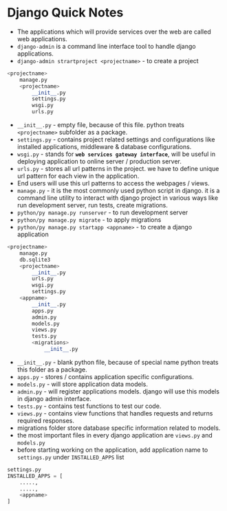 # Django Quick Notes

- The applications which will provide services over the web are called web applications.
- `django-admin` is a command line interface tool to handle django applications.
- `django-admin strartproject <projectname>` - to create a project

```python
<projectname>
    manage.py
    <projectname>
        __init__.py
        settings.py
        wsgi.py
        urls.py
```

- `__init__.py` - empty file, because of this file. python treats `<projectname>` subfolder as a package.
- `settings.py` - contains project related settings and configurations like installed applications, middleware & database configurations.
- `wsgi.py` - stands for **`web services gateway interface`**, will be useful in deploying application to online server / production server.
- `urls.py` - stores all url patterns in the project. we have to define unique url pattern for each view in the application.
- End users will use this url patterns to access the webpages / views.
- `manage.py` - it is the most commonly used python script in django. it is a command line utility to interact with django project in various ways like run development server, run tests, create migrations.
- `python/py manage.py runserver` - to run development server
- `python/py manage.py migrate` - to apply migrations
- `python/py manage.py startapp <appname>` - to create a django application

```python
<projectname>
    manage.py
    db.sqlite3
    <projectname>
        __init__.py
        urls.py
        wsgi.py
        settings.py
    <appname>
        __init__.py
        apps.py
        admin.py
        models.py
        views.py
        tests.py
        <migrations>
            __init__.py
```

- `__init__.py` - blank python file, because of special name python treats this folder as a package.
- `apps.py` - stores / contains application specific configurations.
- `models.py` - will store application data models.
- `admin.py` - will register applications models. django will use this models in django admin interface.
- `tests.py` - contains test functions to test our code.
- `views.py` - contains view functions that handles requests and returns required responses.
- migrations folder store database specific information related to models.
- the most important files in every django application are `views.py` and `models.py`
- before starting working on the application, add application name to `settings.py` under `INSTALLED_APPS` list

```python
settings.py
INSTALLED_APPS = [
    .....,
    .....,
    <appname>
]
```

